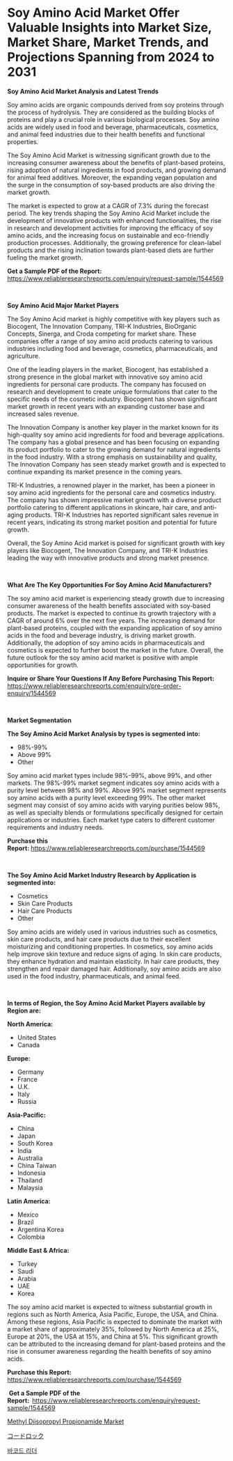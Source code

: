 <p><h1>Soy Amino Acid Market Offer Valuable Insights into Market Size, Market Share, Market Trends, and Projections Spanning from 2024 to 2031</h1></p><p><strong>Soy Amino Acid Market Analysis and Latest Trends</strong></p>
<p><p>Soy amino acids are organic compounds derived from soy proteins through the process of hydrolysis. They are considered as the building blocks of proteins and play a crucial role in various biological processes. Soy amino acids are widely used in food and beverage, pharmaceuticals, cosmetics, and animal feed industries due to their health benefits and functional properties.</p><p>The Soy Amino Acid Market is witnessing significant growth due to the increasing consumer awareness about the benefits of plant-based proteins, rising adoption of natural ingredients in food products, and growing demand for animal feed additives. Moreover, the expanding vegan population and the surge in the consumption of soy-based products are also driving the market growth.</p><p>The market is expected to grow at a CAGR of 7.3% during the forecast period. The key trends shaping the Soy Amino Acid Market include the development of innovative products with enhanced functionalities, the rise in research and development activities for improving the efficacy of soy amino acids, and the increasing focus on sustainable and eco-friendly production processes. Additionally, the growing preference for clean-label products and the rising inclination towards plant-based diets are further fueling the market growth.</p></p>
<p><strong>Get a Sample PDF of the Report:&nbsp;</strong> <a href="https://www.reliableresearchreports.com/enquiry/request-sample/1544569">https://www.reliableresearchreports.com/enquiry/request-sample/1544569</a></p>
<p>&nbsp;</p>
<p><strong>Soy Amino Acid Major Market Players</strong></p>
<p><p>The Soy Amino Acid market is highly competitive with key players such as Biocogent, The Innovation Company, TRI-K Industries, BioOrganic Concepts, Sinerga, and Croda competing for market share. These companies offer a range of soy amino acid products catering to various industries including food and beverage, cosmetics, pharmaceuticals, and agriculture.</p><p>One of the leading players in the market, Biocogent, has established a strong presence in the global market with innovative soy amino acid ingredients for personal care products. The company has focused on research and development to create unique formulations that cater to the specific needs of the cosmetic industry. Biocogent has shown significant market growth in recent years with an expanding customer base and increased sales revenue.</p><p>The Innovation Company is another key player in the market known for its high-quality soy amino acid ingredients for food and beverage applications. The company has a global presence and has been focusing on expanding its product portfolio to cater to the growing demand for natural ingredients in the food industry. With a strong emphasis on sustainability and quality, The Innovation Company has seen steady market growth and is expected to continue expanding its market presence in the coming years.</p><p>TRI-K Industries, a renowned player in the market, has been a pioneer in soy amino acid ingredients for the personal care and cosmetics industry. The company has shown impressive market growth with a diverse product portfolio catering to different applications in skincare, hair care, and anti-aging products. TRI-K Industries has reported significant sales revenue in recent years, indicating its strong market position and potential for future growth.</p><p>Overall, the Soy Amino Acid market is poised for significant growth with key players like Biocogent, The Innovation Company, and TRI-K Industries leading the way with innovative products and strong market presence.</p></p>
<p>&nbsp;</p>
<p><strong>What Are The Key Opportunities For Soy Amino Acid Manufacturers?</strong></p>
<p><p>The soy amino acid market is experiencing steady growth due to increasing consumer awareness of the health benefits associated with soy-based products. The market is expected to continue its growth trajectory with a CAGR of around 6% over the next five years. The increasing demand for plant-based proteins, coupled with the expanding application of soy amino acids in the food and beverage industry, is driving market growth. Additionally, the adoption of soy amino acids in pharmaceuticals and cosmetics is expected to further boost the market in the future. Overall, the future outlook for the soy amino acid market is positive with ample opportunities for growth.</p></p>
<p><strong>Inquire or Share Your Questions If Any Before Purchasing This Report:</strong> <a href="https://www.reliableresearchreports.com/enquiry/pre-order-enquiry/1544569">https://www.reliableresearchreports.com/enquiry/pre-order-enquiry/1544569</a></p>
<p>&nbsp;</p>
<p><strong>Market Segmentation</strong></p>
<p><strong>The Soy Amino Acid Market Analysis by types is segmented into:</strong></p>
<p><ul><li>98%-99%</li><li>Above 99%</li><li>Other</li></ul></p>
<p><p>Soy amino acid market types include 98%-99%, above 99%, and other markets. The 98%-99% market segment indicates soy amino acids with a purity level between 98% and 99%. Above 99% market segment represents soy amino acids with a purity level exceeding 99%. The other market segment may consist of soy amino acids with varying purities below 98%, as well as specialty blends or formulations specifically designed for certain applications or industries. Each market type caters to different customer requirements and industry needs.</p></p>
<p><strong>Purchase this Report:&nbsp;</strong><a href="https://www.reliableresearchreports.com/purchase/1544569">https://www.reliableresearchreports.com/purchase/1544569</a></p>
<p>&nbsp;</p>
<p><strong>The Soy Amino Acid Market Industry Research by Application is segmented into:</strong></p>
<p><ul><li>Cosmetics</li><li>Skin Care Products</li><li>Hair Care Products</li><li>Other</li></ul></p>
<p><p>Soy amino acids are widely used in various industries such as cosmetics, skin care products, and hair care products due to their excellent moisturizing and conditioning properties. In cosmetics, soy amino acids help improve skin texture and reduce signs of aging. In skin care products, they enhance hydration and maintain elasticity. In hair care products, they strengthen and repair damaged hair. Additionally, soy amino acids are also used in the food industry, pharmaceuticals, and animal feed.</p></p>
<p>&nbsp;</p>
<p><strong>In terms of Region, the Soy Amino Acid Market Players available by Region are:</strong></p>
<p>
    <p> <strong> North America: </strong>
        <ul>
            <li>United States</li>
            <li>Canada</li>
        </ul>
        </p> 
    <p> <strong> Europe: </strong>
        <ul>
            <li>Germany</li>
            <li>France</li>
            <li>U.K.</li>
            <li>Italy</li>
            <li>Russia</li>
        </ul>
        </p> 
    <p> <strong> Asia-Pacific: </strong>
        <ul>
            <li>China</li>
            <li>Japan</li>
            <li>South Korea</li>
            <li>India</li>
            <li>Australia</li>
            <li>China Taiwan</li>
            <li>Indonesia</li>
            <li>Thailand</li>
            <li>Malaysia</li>
        </ul>
        </p> 
    <p> <strong> Latin America: </strong>
        <ul>
            <li>Mexico</li>
            <li>Brazil</li>
            <li>Argentina Korea</li>
            <li>Colombia</li>
        </ul>
        </p> 
    <p> <strong> Middle East & Africa: </strong>
        <ul>
            <li>Turkey</li>
            <li>Saudi</li>
            <li>Arabia</li>
            <li>UAE</li>
            <li>Korea</li>
        </ul>
    </p>
    </p>
<p><p>The soy amino acid market is expected to witness substantial growth in regions such as North America, Asia Pacific, Europe, the USA, and China. Among these regions, Asia Pacific is expected to dominate the market with a market share of approximately 35%, followed by North America at 25%, Europe at 20%, the USA at 15%, and China at 5%. This significant growth can be attributed to the increasing demand for plant-based proteins and the rise in consumer awareness regarding the health benefits of soy amino acids.</p></p>
<p><strong>Purchase this Report: </strong><a href="https://www.reliableresearchreports.com/purchase/1544569">https://www.reliableresearchreports.com/purchase/1544569</a></p>
<p>&nbsp;<strong>Get a Sample PDF of the Report:&nbsp;&nbsp;</strong><a href="https://www.reliableresearchreports.com/enquiry/request-sample/1544569">https://www.reliableresearchreports.com/enquiry/request-sample/1544569</a></p>
<p><strong></strong></p>
<p><p><a href="https://github.com/JameTravis/Market-Research-Report-List-4/blob/main/methyl-diisopropyl-propionamide-market.md">Methyl Diisopropyl Propionamide Market</a></p><p><a href="https://github.com/mohamedbakry57/Market-Research-Report-List-2/blob/main/3591867190767.md">コードロック</a></p><p><a href="https://github.com/laholand/Market-Research-Report-List-2/blob/main/7074498190552.md">바코드 리더</a></p></p>